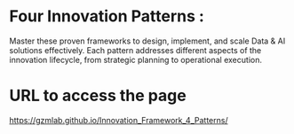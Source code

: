 # Four Innovation Patterns :
Master these proven frameworks to design, implement, and scale Data &amp; AI solutions effectively. Each pattern addresses different aspects of the innovation lifecycle, from strategic planning to operational execution.

# URL to access the page
https://gzmlab.github.io/Innovation_Framework_4_Patterns/
